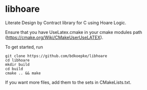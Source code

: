 # libhoare
Literate Design by Contract library for C using Hoare Logic.

Ensure that you have UseLatex.cmake in your cmake modules path (https://cmake.org/Wiki/CMakeUserUseLATEX).

To get started, run

    git clone https://github.com/bdkoepke/libhoare
    cd libhoare
    mkdir build
    cd build
    cmake .. && make

If you want more files, add them to the sets in CMakeLists.txt.
